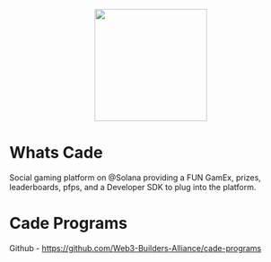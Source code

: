 <p  align="center">
  <img  src="https://firebasestorage.googleapis.com/v0/b/shrine-76128.appspot.com/o/woo%20w7.png?alt=media&token=8281f58b-4525-429c-8b9f-a3f373b51a35"  width="200">
</p>  

# Whats Cade

Social gaming platform on @Solana providing a FUN GamEx, prizes, leaderboards, pfps, and a Developer SDK to plug into the platform. 

# Cade Programs
Github - https://github.com/Web3-Builders-Alliance/cade-programs


